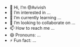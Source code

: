 - 👋 Hi, I’m @Avivish
- 👀 I’m interested in ...
- 🌱 I’m currently learning ...
- 💞️ I’m looking to collaborate on ...
- 📫 How to reach me ...
- 😄 Pronouns: ...
- ⚡ Fun fact: ...

<!---
Avivish/Avivish is a ✨ special ✨ repository because its `README.md` (this file) appears on your GitHub profile.
You can click the Preview link to take a look at your changes.
--->
